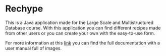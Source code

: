 # Rechype
This is a Java application made for the Large Scale and Multistructured Database course. With this application you can find different recipes made from other users or you can create your own with the easy-to-use form. 

For more information at this [link](Documentation.pdf) you can find the full documentation with a user manual full of images.
